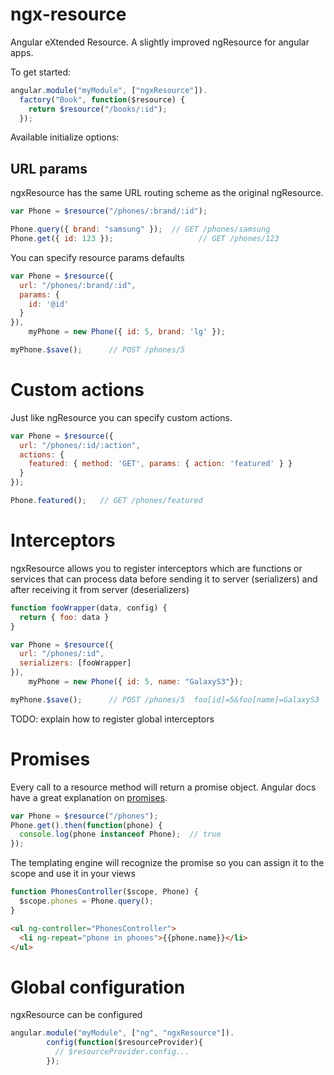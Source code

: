 ngx-resource
============

Angular eXtended Resource. A slightly improved ngResource for angular apps.

To get started:

```javascript
angular.module("myModule", ["ngxResource"]).
  factory("Book", function($resource) {
    return $resource("/books/:id");
  });
```

Available initialize options:

## URL params

ngxResource has the same URL routing scheme as the original ngResource.

```javascript
var Phone = $resource("/phones/:brand/:id");

Phone.query({ brand: "samsung" });  // GET /phones/samsung
Phone.get({ id: 123 }); 			      // GET /phones/123
```

You can specify resource params defaults

```javascript
var Phone = $resource({
  url: "/phones/:brand/:id",
  params: {
    id: '@id'
  }
}),
    myPhone = new Phone({ id: 5, brand: 'lg' });

myPhone.$save(); 	  // POST /phones/5
```

# Custom actions
Just like ngResource you can specify custom actions.

```javascript
var Phone = $resource({
  url: "/phones/:id/:action",
  actions: {
    featured: { method: 'GET', params: { action: 'featured' } }
  }
});

Phone.featured();   // GET /phones/featured
```

# Interceptors
ngxResource allows you to register interceptors which are functions or services that can
process data before sending it to server (serializers) and after receiving it from server
(deserializers)

```javascript
function fooWrapper(data, config) {
  return { foo: data }
}

var Phone = $resource({
  url: "/phones/:id",
  serializers: [fooWrapper]
}),
    myPhone = new Phone({ id: 5, name: "GalaxyS3"});

myPhone.$save();      // POST /phones/5  foo[id]=5&foo[name]=GalaxyS3
```

TODO: explain how to register global interceptors

# Promises

Every call to a resource method will return a promise object. Angular docs have a great explanation
on [promises](http://docs.angularjs.org/api/ng.$q).

```javascript
var Phone = $resource("/phones");
Phone.get().then(function(phone) {
  console.log(phone instanceof Phone);  // true
});
```

The templating engine will recognize the promise so you can assign it to the scope and use it in
your views

```javascript
function PhonesController($scope, Phone) {
  $scope.phones = Phone.query();
}
```

```html
<ul ng-controller="PhonesController">
  <li ng-repeat="phone in phones">{{phone.name}}</li>
</ul>
```

# Global configuration


ngxResource can be configured

```javascript
angular.module("myModule", ["ng", "ngxResource"]).
        config(function($resourceProvider){
          // $resourceProvider.config...
        });
```

